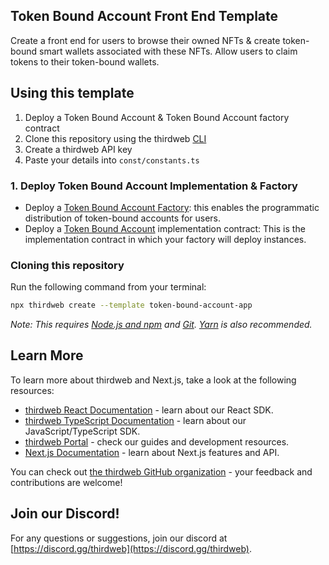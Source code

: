 ## Token Bound Account Front End Template

Create a front end for users to browse their owned NFTs & create token-bound smart wallets associated with these NFTs.
Allow users to claim tokens to their token-bound wallets.
## Using this template

1. Deploy a Token Bound Account & Token Bound Account factory contract
2. Clone this repository using the thirdweb [CLI](https://portal.thirdweb.com/cli)
3. Create a thirdweb API key
4. Paste your details into `const/constants.ts`

### 1. Deploy Token Bound Account Implementation & Factory

- Deploy a [Token Bound Account Factory](https://github.com/thirdweb-example/token-gated-account/blob/main/src/TokenGatedAccountFactory.sol): this enables the programmatic distribution of token-bound accounts for users. 
- Deploy a [Token Bound Account](https://github.com/thirdweb-example/token-gated-account/blob/main/src/TokenGatedAccount.sol) implementation contract: This is the implementation contract in which your factory will deploy instances.
### Cloning this repository

Run the following command from your terminal:

```bash
npx thirdweb create --template token-bound-account-app
```

_Note: This requires [Node.js and npm](https://docs.npmjs.com/downloading-and-installing-node-js-and-npm) and [Git](https://git-scm.com/downloads). [Yarn](https://classic.yarnpkg.com/en/docs/install/#mac-stable) is also recommended._

## Learn More

To learn more about thirdweb and Next.js, take a look at the following resources:

- [thirdweb React Documentation](https://docs.thirdweb.com/react) - learn about our React SDK.
- [thirdweb TypeScript Documentation](https://docs.thirdweb.com/typescript) - learn about our JavaScript/TypeScript SDK.
- [thirdweb Portal](https://docs.thirdweb.com) - check our guides and development resources.
- [Next.js Documentation](https://nextjs.org/docs) - learn about Next.js features and API.

You can check out [the thirdweb GitHub organization](https://github.com/thirdweb-dev) - your feedback and contributions are welcome!

## Join our Discord!

For any questions or suggestions, join our discord at [https://discord.gg/thirdweb](https://discord.gg/thirdweb).
